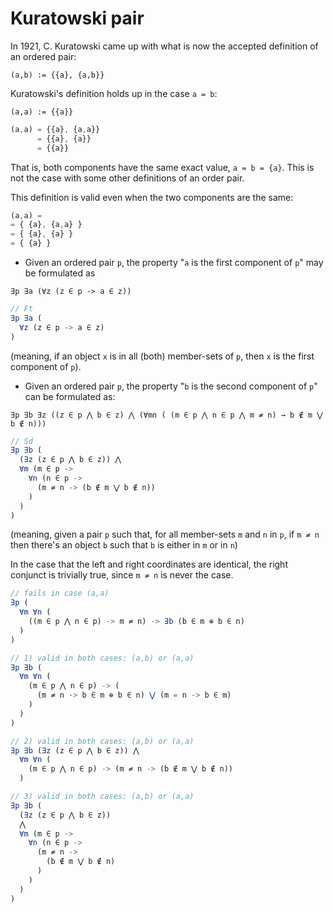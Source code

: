 # Kuratowski pair

In 1921, C. Kuratowski came up with what is now the accepted definition of an ordered pair:

`(a,b) := {{a}, {a,b}}`

Kuratowski's definition holds up in the case `a = b`:

`(a,a) := {{a}}`

```js
(a,a) = {{a}, {a,a}}
      = {{a}, {a}}
      = {{a}}
```

That is, both components have the same exact value, `a = b = {a}`. This is not the case with some other definitions of an order pair.


This definition is valid even when the two components are the same:

```js
(a,a) =
= { {a}, {a,a} }
= { {a}, {a} }
= { {a} }
```

* Given an ordered pair `p`, the property "`a` is the first component of `p`" may be formulated as

`∃p ∃a (∀z (z ∈ p -> a ∈ z))`

```js
// Ft
∃p ∃a (
  ∀z (z ∈ p -> a ∈ z)
)
```

(meaning, if an object `x` is in all (both) member-sets of `p`, then `x` is the first component of `p`).

* Given an ordered pair `p`, the property "`b` is the second component of `p`" can be formulated as:

`∃p ∃b ∃z ((z ∈ p ⋀ b ∈ z) ⋀ (∀mn ( (m ∈ p ⋀ n ∈ p ⋀ m ≠ n) → b ∉ m ⋁ b ∉ n)))`


```js
// Sd
∃p ∃b (
  (∃z (z ∈ p ⋀ b ∈ z)) ⋀ 
  ∀m (m ∈ p ->
    ∀n (n ∈ p ->
      (m ≠ n -> (b ∉ m ⋁ b ∉ n))
    )
  )
)
```

(meaning, given a pair `p` such that, for all member-sets `m` and `n` in `p`, if `m ≠ n` then there's an object `b` such that `b` is either in `m` or in `n`)

In the case that the left and right coordinates are identical, the right conjunct is trivially true, since `m ≠ n` is never the case.


```js
// fails in case (a,a)
∃p (
  ∀m ∀n (
    ((m ∈ p ⋀ n ∈ p) -> m ≠ n) -> ∃b (b ∈ m ⊕ b ∈ n)
  )
)

// 1) valid in both cases: (a,b) or (a,a)
∃p ∃b (
  ∀m ∀n (
    (m ∈ p ⋀ n ∈ p) -> (
      (m ≠ n -> b ∈ m ⊕ b ∈ n) ⋁ (m = n -> b ∈ m)
    )
  )
)

// 2) valid in both cases: (a,b) or (a,a)
∃p ∃b (∃z (z ∈ p ⋀ b ∈ z)) ⋀ 
  ∀m ∀n (
    (m ∈ p ⋀ n ∈ p) -> (m ≠ n -> (b ∉ m ⋁ b ∉ n))
  )

// 3) valid in both cases: (a,b) or (a,a)
∃p ∃b (
  (∃z (z ∈ p ⋀ b ∈ z))
  ⋀ 
  ∀m (m ∈ p ->
    ∀n (n ∈ p ->
      (m ≠ n -> 
        (b ∉ m ⋁ b ∉ n)
      )
    )
  )
)
```
